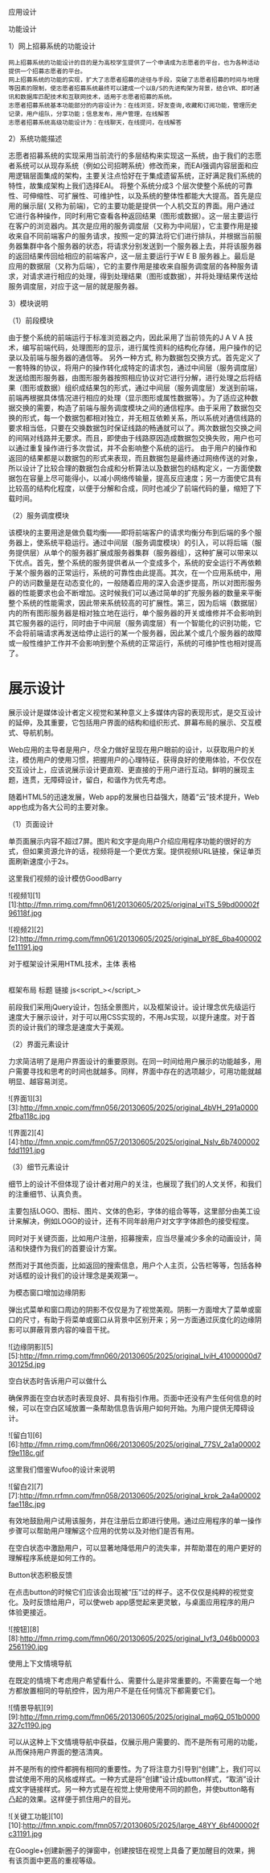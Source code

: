应用设计

功能设计


1）网上招募系统的功能设计

    网上招募系统的功能设计的目的是为高校学生提供了一个申请成为志愿者的平台，也为各种活动提供一个招募志愿者的平台。
    网上招募系统的功能的实现，扩大了志愿者招募的途径与手段，突破了志愿者招募的时间与地理等因素的限制，使志愿者招募系统最终可以建成一个以B/S的先进构架为背景，结合VR、即时通讯和数据库匹配技术和互联网技术，适用于志愿者招募的系统。
    志愿者招募系统基本功能部分的内容设计为：在线浏览，好友查询,收藏和订阅功能，管理历史记录，用户组队，分享功能；信息发布，用户管理，在线解答
    志愿者招募系统高级功能设计为：在线聊天，在线提问，在线解答

2）系统功能描述


   志愿者招募系统的实现采用当前流行的多层结构来实现这一系统，由于我们的志愿者系统可以从现存系统（例如公司招聘系统）修改而来，而EAI强调内容层面和应用逻辑层面集成的架构，主要关注点恰好在于集成遗留系统，正好满足我们系统的特性，故集成架构上我们选择EAI。
   将整个系统分成3 个层次使整个系统的可靠性、可伸缩性、可扩展性、可维护性，以及系统的整体性都能大大提高。首先是应用的展示层( 又称为前端)，它的主要功能是提供一个人机交互的界面。用户通过它进行各种操作，同时利用它查看各种返回结果（图形或数据）。这一层主要运行在客户的浏览器内。其次是应用的服务调度层（又称为中间层），它主要作用是接收来自不同前端客户的服务请求，按照一定的算法将它们进行排队，并根据当前服务器集群中各个服务器的状态，将请求分别发送到一个服务器上去，并将该服务器的返回结果传回给相应的前端客户，这一层主要运行于W E B 服务器上。最后是应用的数据层（又称为后端），它的主要作用是接收来自服务调度层的各种服务请求，对请求进行相应的处理，得到处理结果（图形或数据），并将处理结果传送给服务调度层，对应于这一层的就是服务器。

3）模块说明


（1）前段模块


由于整个系统的前端运行于标准浏览器之内，因此采用了当前领先的J A V A 技术，编写前端代码，处理图形的显示，进行属性资料的结构化存储，用户操作的记录以及前端与服务器的通信等。
另外一种方式, 称为数据包交换方式。首先定义了一套特殊的协议，将用户的操作转化成特定的请求包，通过中间层（服务调度层）发送给图形服务器，由图形服务器按照相应协议对它进行分解，进行处理之后将结果（图形或数据）组织成结果包的形式，通过中间层（服务调度层）发送到前端，前端再根据具体情况进行相应的处理（显示图形或属性数据等）。为了适应这种数据交换的需要，构造了前端与服务调度模块之间的通信程序。由于采用了数据包交换的形式，每一个数据包都相对独立，并无相互依赖关系，所以系统对通信线路的要求相当低，只要在交换数据包时保证线路的畅通就可以了。两次数据包交换之间的间隔对线路并无要求。而且，即使由于线路原因造成数据包交换失败，用户也可以通过重复操作进行多次尝试，并不会影响整个系统的运行。
由于用户的操作和返回的结果都是以数据包的形式来表现，而且数据包是最终通过网络传送的对象，所以设计了比较合理的数据包合成和分析算法以及数据包的结构定义，一方面使数据包在容量上尽可能得小，以减小网络传输量，提高反应速度；另一方面使它具有比较高的结构化程度，以便于分解和合成，同时也减少了前端代码的量，缩短了下载时间。


（2）服务调度模块

该模块的主要用途是做负载均衡——即将前端客户的请求均衡分布到后端的多个服务器上，使系统平稳运行。通过中间层（服务调度模块）的引入，可以将后端（服务提供层）从单个的服务器扩展成服务器集群（服务器组），这种扩展可以带来以下优点。首先，整个系统的服务提供者从一个变成多个，系统的安全运行不再依赖于某个服务器的正常运行，系统的可靠性由此提高。其次，在一个应用系统中，用户的访问数量是在动态变化的，一般随着应用的深入会逐步提高，所以对图形服务器的性能要求也会不断增加。这时候我们可以通过简单的扩充服务器的数量来平衡整个系统的性能需求，因此带来系统较高的可扩展性。第三，因为后端（数据层）内的所有图形服务器是相对独立地在运行，单个服务器的开关或维修并不会影响到其它服务器的运行，同时由于中间层（服务调度层）有一个智能化的识别功能，它不会将前端请求再发送给停止运行的某一个服务器，因此某个或几个服务器的故障或一般性维护工作并不会影响到整个系统的正常运行，系统的可维护性也相对提高了。





展示设计
========
展示设计是媒体设计者定义视觉和某种意义上多媒体内容的表现形式，是交互设计的延伸，及其重要，它包括用户界面的结构和组织形式、屏幕布局的展示、交互模式、导航机制。



Web应用的主导者是用户，尽全力做好呈现在用户眼前的设计，以获取用户的关注，模仿用户的使用习惯，把握用户的心理特征，获得良好的使用体验，不仅仅在交互设计上，应该说展示设计更直观、更直接的于用户进行互动。鲜明的展现主题，连贯，无障碍设计，留白，和谐作为优先考虑。



随着HTML5的迅速发展，Web app的发展也日益强大，随着“云”技术提升，Web app也成为各大公司的主要对象。


（1）页面设计

单页面展示内容不超过7屏。图片和文字是向用户介绍应用程序功能的很好的方式，但如果资源允许的话，视频将是一个更优方案。提供视频URL链接，保证单页面刷新速度小于2s。


这里我们视频的设计模仿GoodBarry


![视频1][1]
[1]:http://fmn.rrimg.com/fmn061/20130605/2025/original_viTS_59bd00002f96118f.jpg

![视频2][2]
[2]:http://fmn.rrimg.com/fmn061/20130605/2025/original_bY8E_6ba400002fe11191.jpg


对于框架设计采用HTML技术，主体<body></body> 表格<table></table> 框架布局<frame></frame> 标题<title></title> 链接<link /> js<script_></script_>


前段我们采用jQuery设计，包括全景图片，以及框架设计。设计理念优先级运行速度大于展示设计，对于可以用CSS实现的，不用Js实现，以提升速度。对于首页的设计我们的理念是速度大于美观。


（2）界面元素设计

力求简洁明了是用户界面设计的重要原则。在同一时间给用户展示的功能越多，用户需要寻找和思考的时间也就越多。同样，界面中存在的选项越少，可用功能就越明显、越容易浏览。


![界面1][3]
[3]:http://fmn.xnpic.com/fmn056/20130605/2025/original_4bVH_291a00002fba118c.jpg

![界面2][4]
[4]:http://fmn.xnpic.com/fmn057/20130605/2025/original_Nslv_6b7400002fdd1191.jpg


（3）细节元素设计

细节上的设计不但体现了设计者对用户的关注，也展现了我们的人文关怀，和我们的注重细节、认真负责。


主要包括LOGO、图标、图片、文体的色彩，字体的组合等等，这里部分由美工设计来解决，例如LOGO的设计，还有不同年龄用户对文字字体颜色的接受程度。


同时对于关键页面，比如用户注册，招募搜索，应当尽量减少多余的动画设计，简洁和快捷作为我们的首要设计方案。


然而对于其他页面，比如返回的搜索信息，用户个人主页，公告栏等等，包括各种对话框的设计我们的设计理念是美观第一。


为模态窗口增加边缘阴影


弹出式菜单和窗口周边的阴影不仅仅是为了视觉美观。阴影一方面增大了菜单或窗口的尺寸，有助于将菜单或窗口从背景中区别开来；另一方面通过灰度化的边缘阴影可以屏蔽背景内容的噪音干扰。


![边缘阴影][5]
[5]:http://fmn.rrimg.com/fmn060/20130605/2025/original_lviH_41000000d730125d.jpg


空白状态时告诉用户可以做什么


确保界面在空白状态时表现良好、具有指引作用。页面中还没有产生任何信息的时候，可以在空白区域放置一条帮助信息告诉用户如何开始。为用户提供无障碍设计。


![留白1][6]
[6]:http://fmn.rrimg.com/fmn066/20130605/2025/original_77SV_2a1a00002f9e118c.gif


这里我们借鉴Wufoo的设计来说明


![留白2][7]
[7]:http://fmn.rrfmn.com/fmn058/20130605/2025/original_krpk_2a4a00002fae118c.jpg


有效地鼓励用户试用该服务，并在注册后立即进行使用。通过应用程序的单一操作步骤可以帮助用户理解这个应用的优势以及对他们是否有用。


在空白状态中激励用户，可以显著地降低用户的流失率，并帮助潜在的用户更好的理解程序系统是如何工作的。


Button状态积极反馈


在点击button的时候它们应该会出现被“压”过的样子。这不仅仅是纯粹的视觉变化。及时反馈给用户，可以使web app感觉起来更灵敏，与桌面应用程序的用户体验更接近。


![按钮][8]
[8]:http://fmn.rrimg.com/fmn060/20130605/2025/original_Ivf3_046b000032561190.jpg


使用上下文情境导航


在既定的情境下考虑用户希望看什么、需要什么是非常重要的。不需要在每一个地方都放置相同的导航控件，因为用户不是在任何情况下都需要它们。


![情景导航][9]
[9]:http://fmn.rrimg.com/fmn065/20130605/2025/original_mq6Q_051b0000327c1190.jpg


可以从这种上下文情境导航中获益，仅展示用户需要的、而不是所有可用的功能，从而保持用户界面的整洁清爽。


并不是所有的控件都拥有相同的重要性。为了将注意力引导到“创建”上，我们可以尝试使用不用的风格或样式。一种方式是将“创建”设计成button样式，“取消”设计成文字链接样式。另一种方式是在视觉上使用使用不同的颜色，并使button略有凸起的效果。这样便于抓住用户的目光。


![关键工功能][10]
[10]:http://fmn.xnpic.com/fmn057/20130605/2025/large_48YY_6bf400002fc31191.jpg


在Google+创建新圈子的弹窗中，创建按钮在视觉上具备了更加醒目的效果，拥有该页面中更高的重视等级。







